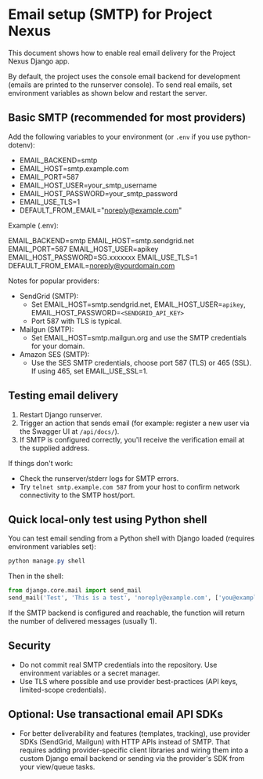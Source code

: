 # Email setup (SMTP) for Project Nexus

This document shows how to enable real email delivery for the Project Nexus Django app.

By default, the project uses the console email backend for development (emails are printed to the runserver console). To send real emails, set environment variables as shown below and restart the server.

## Basic SMTP (recommended for most providers)

Add the following variables to your environment (or `.env` if you use python-dotenv):

- EMAIL_BACKEND=smtp
- EMAIL_HOST=smtp.example.com
- EMAIL_PORT=587
- EMAIL_HOST_USER=your_smtp_username
- EMAIL_HOST_PASSWORD=your_smtp_password
- EMAIL_USE_TLS=1
- DEFAULT_FROM_EMAIL="noreply@example.com"

Example (.env):

EMAIL_BACKEND=smtp
EMAIL_HOST=smtp.sendgrid.net
EMAIL_PORT=587
EMAIL_HOST_USER=apikey
EMAIL_HOST_PASSWORD=SG.xxxxxxx
EMAIL_USE_TLS=1
DEFAULT_FROM_EMAIL=noreply@yourdomain.com

Notes for popular providers:
- SendGrid (SMTP):
  - Set EMAIL_HOST=smtp.sendgrid.net, EMAIL_HOST_USER=`apikey`, EMAIL_HOST_PASSWORD=`<SENDGRID_API_KEY>`
  - Port 587 with TLS is typical.
- Mailgun (SMTP):
  - Set EMAIL_HOST=smtp.mailgun.org and use the SMTP credentials for your domain.
- Amazon SES (SMTP):
  - Use the SES SMTP credentials, choose port 587 (TLS) or 465 (SSL). If using 465, set EMAIL_USE_SSL=1.

## Testing email delivery

1. Restart Django runserver.
2. Trigger an action that sends email (for example: register a new user via the Swagger UI at `/api/docs/`).
3. If SMTP is configured correctly, you'll receive the verification email at the supplied address.

If things don't work:
- Check the runserver/stderr logs for SMTP errors.
- Try `telnet smtp.example.com 587` from your host to confirm network connectivity to the SMTP host/port.

## Quick local-only test using Python shell

You can test email sending from a Python shell with Django loaded (requires environment variables set):

```powershell
python manage.py shell
```

Then in the shell:

```py
from django.core.mail import send_mail
send_mail('Test', 'This is a test', 'noreply@example.com', ['you@example.com'])
```

If the SMTP backend is configured and reachable, the function will return the number of delivered messages (usually 1).

## Security
- Do not commit real SMTP credentials into the repository. Use environment variables or a secret manager.
- Use TLS where possible and use provider best-practices (API keys, limited-scope credentials).

## Optional: Use transactional email API SDKs
- For better deliverability and features (templates, tracking), use provider SDKs (SendGrid, Mailgun) with HTTP APIs instead of SMTP. That requires adding provider-specific client libraries and wiring them into a custom Django email backend or sending via the provider's SDK from your view/queue tasks.


